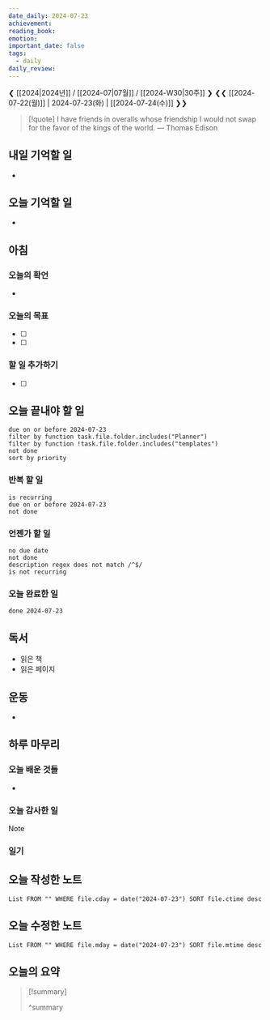```yaml
---
date_daily: 2024-07-23
achievement: 
reading_book: 
emotion: 
important_date: false
tags:
  - daily
daily_review:
---
```

❮ [[2024|2024년]] / [[2024-07|07월]] / [[2024-W30|30주]] ❯
❮❮ [[2024-07-22(월)]] | 2024-07-23(화) | [[2024-07-24(수)]] ❯❯


> [!quote] I have friends in overalls whose friendship I would not swap for the favor of the kings of the world.
> — Thomas Edison

## 내일 기억할 일 
-

## 오늘 기억할 일
-
## 아침 
### 오늘의 확언 
- 
### 오늘의 목표 
- [ ] 
- [ ] 

### 할 일 추가하기 
- [ ] 

## 오늘 끝내야 할 일 
```tasks
due on or before 2024-07-23 
filter by function task.file.folder.includes("Planner") 
filter by function !task.file.folder.includes("templates") 
not done 
sort by priority 
```
### 반복 할 일 
```tasks
is recurring
due on or before 2024-07-23 
not done
```

### 언젠가 할 일 
```tasks 
no due date 
not done 
description regex does not match /^$/
is not recurring
``` 
### 오늘 완료한 일 
```tasks
done 2024-07-23 
``` 
## 독서 
- 읽은 책 
- 읽은 페이지 
## 운동 
- 
## 하루 마무리 
### 오늘 배운 것들 
- 
### 오늘 감사한 일 
>[!note] 


### 일기 
## 오늘 작성한 노트 
```dataview 
List FROM "" WHERE file.cday = date("2024-07-23") SORT file.ctime desc 
``` 
## 오늘 수정한 노트 
 ```dataview 
 List FROM "" WHERE file.mday = date("2024-07-23") SORT file.mtime desc 
 ```
 ## 오늘의 요약
>[!summary]
>
>^summary

